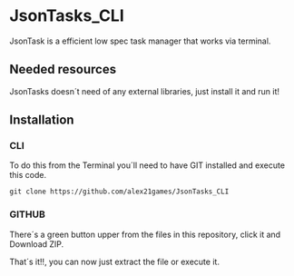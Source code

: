 # JsonTasks_CLI
JsonTask is a efficient low spec task manager that works via terminal.

## Needed resources
JsonTasks doesn´t need of any external libraries, just install it and run it!

## Installation

### CLI
To do this from the Terminal you´ll need to have GIT installed and execute this code.
```
git clone https://github.com/alex21games/JsonTasks_CLI
```
### GITHUB
There´s a green button upper from the files in this repository, click it and Download ZIP.

That´s it!!, you can now just extract the file or execute it.
